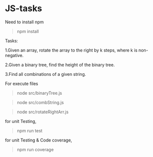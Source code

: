 # JS-tasks

Need to install npm
> npm install

Tasks:

1.Given an array, rotate the array to the right by k steps, where k is non-negative.

2.Given a binary tree, find the height of the binary tree.

3.Find all combinations of a given string.

For execute files
> node src/binaryTree.js

> node src/combString.js

> node src/rotateRightArr.js

for unit Testing,
> npm run test

for unit Testing & Code coverage,
> npm run coverage
